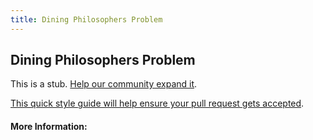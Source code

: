 ```yaml
---
title: Dining Philosophers Problem
---
```


## Dining Philosophers Problem

This is a stub. [Help our community expand it](https://github.com/freecodecamp/guides/tree/master/src/pages/articles/logic/dining-philosophers-problem/index.md).

[This quick style guide will help ensure your pull request gets accepted](https://github.com/freeCodeCamp/guides/blob/master/README.md).

<!-- The article goes here, in GitHub-flavored Markdown. Feel free to add YouTube videos, images, and CodePen/JSBin embeds  -->

#### More Information:
<!-- Please add any articles you think might be helpful to read before writing the article -->


